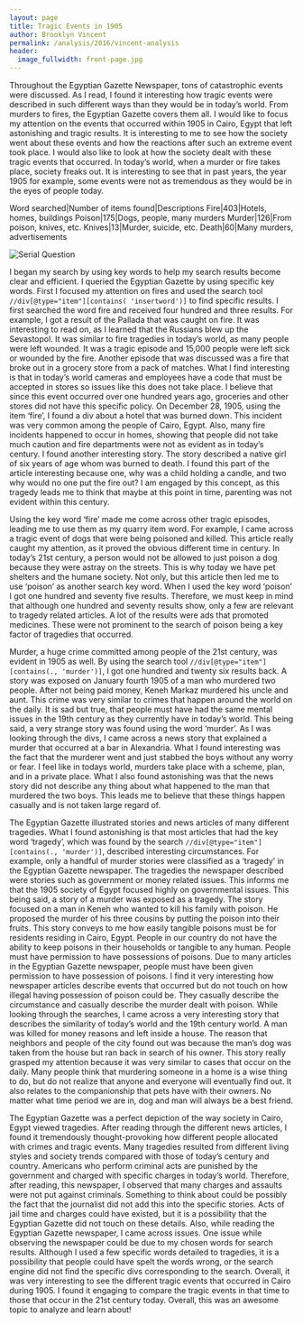 ```yaml
---
layout: page
title: Tragic Events in 1905
author: Brooklyn Vincent
permalink: /analysis/2016/vincent-analysis
header:
  image_fullwidth: front-page.jpg
---
```

Throughout the Egyptian Gazette Newspaper, tons of catastrophic events were discussed. As I read, I found it interesting how tragic events were described in such different ways than they would be in today’s world.  From murders to fires, the Egyptian Gazette covers them all. I would like to focus my attention on the events that occurred within 1905 in Cairo, Egypt that left astonishing and tragic results. It is interesting to me to see how the society went about these events and how the reactions after such an extreme event took place. I would also like to look at how the society dealt with these tragic events that occurred. In today’s world, when a murder or fire takes place, society freaks out. It is interesting to see that in past years, the year 1905 for example, some events were not as tremendous as they would be in the eyes of people today.

Word searched|Number of items found|Descriptions
Fire|403|Hotels, homes, buildings
Poison|175|Dogs, people, many murders
Murder|126|From poison, knives, etc.
Knives|13|Murder, suicide, etc.
Death|60|Many murders, advertisements

![Serial Question](https://github.com/dig-eg-gaz/dig-eg-gaz.github.io/blob/master/images/analysis-images/vincent-image.png?raw=true)

I began my search by using key words to help my search results become clear and efficient.  I queried the Egyptian Gazette by using specific key words.  First I focused my attention on fires and used the search tool `//div[@type="item"][contains( 'insertword')]` to find specific results. I first searched the word fire and received four hundred and three results. For example, I got a result of the Pallada that was caught on fire.  It was interesting to read on, as I learned that the Russians blew up the Sevastopol. It was similar to fire tragedies in today’s world, as many people were left wounded.  It was a tragic episode and 15,000 people were left sick or wounded by the fire.  Another episode that was discussed was a fire that broke out in a grocery store from a pack of matches. What I find interesting is that in today’s world cameras and employees have a code that must be accepted in stores so issues like this does not take place. I believe that since this event occurred over one hundred years ago, groceries and other stores did not have this specific policy. On December 28, 1905, using the item ‘fire’, I found a div about a hotel that was burned down. This incident was very common among the people of Cairo, Egypt.  Also, many fire incidents happened to occur in homes, showing that people did not take much caution and fire departments were not as evident as in today’s century. I found another interesting story. The story described a native girl of six years of age whom was burned to death. I found this part of the article interesting because one, why was a child holding a candle, and two why would no one put the fire out? I am engaged by this concept, as this tragedy leads me to think that maybe at this point in time, parenting was not evident within this century.

Using the key word ‘fire’ made me come across other tragic episodes, leading me to use them as my quarry item word. For example, I came across a tragic event of dogs that were being poisoned and killed. This article really caught my attention, as it proved the obvious different time in century. In today’s 21st century, a person would not be allowed to just poison a dog because they were astray on the streets. This is why today we have pet shelters and the humane society.  Not only, but this article then led me to use ‘poison’ as another search key word. When I used the key word ‘poison’ I got one hundred and seventy five results. Therefore, we must keep in mind that although one hundred and seventy results show, only a few are relevant to tragedy related articles. A lot of the results were ads that promoted medicines. These were not prominent to the search of poison being a key factor of tragedies that occurred.

Murder, a huge crime committed among people of the 21st century, was evident in 1905 as well. By using the search tool `//div[@type="item"][contains(., 'murder')]`, I got one hundred and twenty six results back.    A story was exposed on January fourth 1905 of a man who murdered two people. After not being paid money, Keneh Markaz murdered his uncle and aunt.  This crime was very similar to crimes that happen around the world on the daily. It is sad but true, that people must have had the same mental issues in the 19th century as they currently have in today’s world. This being said, a very strange story was found using the word ‘murder’. As I was looking through the divs, I came across a news story that explained a murder that occurred at a bar in Alexandria. What I found interesting was the fact that the murderer went and just stabbed the boys without any worry or fear. I feel like in todays world, murders take place with a scheme, plan, and in a private place. What I also found astonishing was that the news story did not describe any thing about what happened to the man that murdered the two boys. This leads me to believe that these things happen casually and is not taken large regard of.

The Egyptian Gazette illustrated stories and news articles of many different tragedies. What I found astonishing is that most articles that had the key word ‘tragedy’, which was found by the search  `//div[@type="item"][contains(., 'murder')]`, described interesting circumstances. For example, only a handful of murder stories were classified as a ‘tragedy’ in the Egyptian Gazette newspaper. The tragedies the newspaper described were stories such as government or money related issues. This informs me that the 1905 society of Egypt focused highly on governmental issues. This being said, a story of a murder was exposed as a tragedy. The story focused on a man in Keneh who wanted to kill his family with poison. He proposed the murder of his three cousins by putting the poison into their fruits. This story conveys to me how easily tangible poisons must be for residents residing in Cairo, Egypt.  People in our country do not have the ability to keep poisons in their households or tangible to any human. People must have permission to have possessions of poisons. Due to many articles in the Egyptian Gazette newspaper, people must have been given permission to have possession of poisons. I find it very interesting how newspaper articles describe events that occurred but do not touch on how illegal having possession of poison could be. They casually describe the circumstance and casually describe the murder dealt with poison.  While looking through the searches, I came across a very interesting story that describes the similarity of today’s world and the 19th century world. A man was killed for money reasons and left inside a house. The reason that neighbors and people of the city found out was because the man’s dog was taken from the house but ran back in search of his owner. This story really grasped my attention because it was very similar to cases that occur on the daily. Many people think that murdering someone in a home is a wise thing to do, but do not realize that anyone and everyone will eventually find out. It also relates to the companionship that pets have with their owners. No matter what time period we are in, dog and man will always be a best friend.

The Egyptian Gazette was a perfect depiction of the way society in Cairo, Egypt viewed tragedies. After reading through the different news articles, I found it tremendously thought-provoking how different people allocated with crimes and tragic events.  Many tragedies resulted from different living styles and society trends compared with those of today’s century and country. Americans who perform criminal acts are punished by the government and charged with specific charges in today’s world. Therefore, after reading, this newspaper, I observed that many charges and assaults were not put against criminals. Something to think about could be possibly the fact that the journalist did not add this into the specific stories. Acts of jail time and charges could have existed, but it is a possibility that the Egyptian Gazette did not touch on these details. Also, while reading the Egyptian Gazette newspaper, I came across issues. One issue while observing the newspaper could be due to my chosen words for search results. Although I used a few specific words detailed to tragedies, it is a possibility that people could have spelt the words wrong, or the search engine did not find the specific divs corresponding to the search. Overall, it was very interesting to see the different tragic events that occurred in Cairo during 1905. I found it engaging to compare the tragic events in that time to those that occur in the 21st century today. Overall, this was an awesome topic to analyze and learn about!
